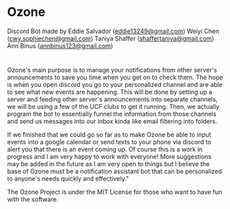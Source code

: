 # Ozone
Discord Bot made by
Eddie Salvador (eddie13249@gmail.com)
Weiyi Chen (cwy.sophiechen@gmail.com)
Taniya Shaffer (shaffertaniya@gmail.com)
Ann Binus (annbinus123@gmail.com)
#
Ozone's main purpose is to manage your notifications from other server's announcements to save you time when you get on to check them.
The hope is when you open discord you go to your personalized channel and are able to see what new events are happening. This will be done by setting up a server and feeding other server's announcements into separate channels, we will be using a few of the UCF clubs to get it running. Then, we actually program the bot to essentially funnel the information from those channels and send us messages into our inbox kinda like email filtering into folders.

If we finished that we could go so far as to make Ozone be able to input events into a google calendar or send texts to your phone via discord to alert you that there is an event coming up. Of course this is a work in progress and I am very happy to work with everyone! More suggestions may be added in the future as I am very open to things but I believe the base of Ozone must be a notification assistant bot that can be personalized to anyone's needs quickly and effectively."

The Ozone Project is under the MIT License for those who want to have fun with the software.
